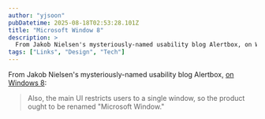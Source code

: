 ```yaml
---
author: "yjsoon"
pubDatetime: 2025-08-18T02:53:28.101Z
title: "Microsoft Window 8"
description: >
  From Jakob Nielsen's mysteriously-named usability blog Alertbox, on Windows 8: Also, the main UI restricts users to a single window, so the product ou...
tags: ["Links", "Design", "Tech"]
---
```






From Jakob Nielsen's mysteriously-named usability blog Alertbox, [on Windows 8](http://www.useit.com/alertbox/windows-8.html):

> Also, the main UI restricts users to a single window, so the product ought to be renamed "Microsoft Window."